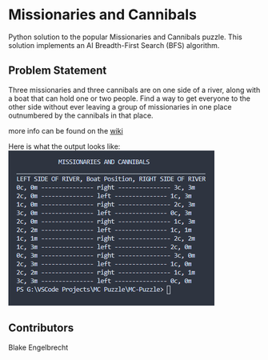 # Missionaries and Cannibals

Python solution to the popular Missionaries and Cannibals puzzle. This solution implements an AI Breadth-First Search (BFS) algorithm.

## Problem Statement

Three missionaries and three cannibals are on one side of a river, along with a boat that can hold one or
    two people. Find a way to get everyone to the other side without ever leaving a group of
    missionaries in one place outnumbered by the cannibals in that place.

more info can be found on the [wiki](https://en.wikipedia.org/wiki/Missionaries_and_cannibals_problem)

Here is what the output looks like: 
![MCoutput](MCoutput.png)

## Contributors
Blake Engelbrecht 


